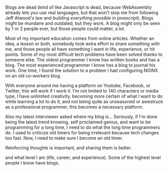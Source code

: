Blogs are dead (kind of like Javascript is dead, because WebAssembly already lets you use real languages, but that won't stop me from following Jeff Atwood's law and *building everything possible in javascript*). Blogs might be mundane and outdated, but they work. A blog might only be seen by 1 or 2 people ever, but those people could matter, a lot.

Most of my important education comes from online articles. Whether an idea, a lesson or both, somebody took extra effort to share something with me, and those people all have something I want in life, experience, or hit points. Some of my most difficult tech problems have been solved thanks to someone else. The oldest programmer I know has written books and has a blog. The most experienced programmer I know has a blog to journal his work. One time, I found the solution to a problem I had configuring NGINX on an old co-workers blog.

With everyone around me having a platform on Youtube, Facebook, or Twitter, this will work if I work it. I'm not limited to 140 characters or media type, I have unlimited creativity. becoming more certain of what I want to do while learning a lot to do it, and not being quite as unseasoned or awestruck as a professional programmer, this becomes a necessary platform.

Also my latest interviewer asked where my blog is...
Seriously, if I'm done being the latest trend knowing, self proclaimed genius, and want to be programming for a long time, I need to do what the long time programmers do. I used to criticize old timers for being irrelevant because tech changes too fast. Now, I need to make sure I become an old timer.




Reinforcing thoughts is important, and sharing them is better.

 and what level I am (life, career, and experience). Some of the highest level people I know have blogs.
